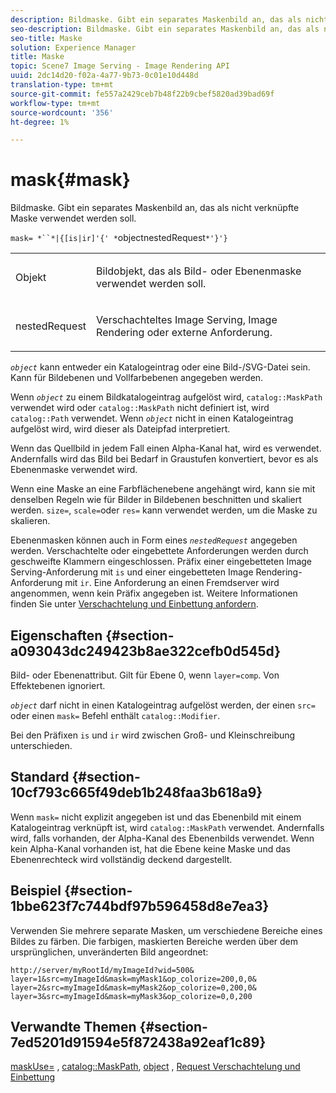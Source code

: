 ```yaml
---
description: Bildmaske. Gibt ein separates Maskenbild an, das als nicht verknüpfte Maske verwendet werden soll.
seo-description: Bildmaske. Gibt ein separates Maskenbild an, das als nicht verknüpfte Maske verwendet werden soll.
seo-title: Maske
solution: Experience Manager
title: Maske
topic: Scene7 Image Serving - Image Rendering API
uuid: 2dc14d20-f02a-4a77-9b73-0c01e10d448d
translation-type: tm+mt
source-git-commit: fe557a2429ceb7b48f22b9cbef5820ad39bad69f
workflow-type: tm+mt
source-wordcount: '356'
ht-degree: 1%

---
```



# mask{#mask}

Bildmaske. Gibt ein separates Maskenbild an, das als nicht verknüpfte Maske verwendet werden soll.

`mask= *``*|{[is|ir]'{' *`objectnestedRequest`*'}'}`

<table id="simpletable_F5A8CD8D7E9B48DAB3C8184E8FE60D9B"> 
 <tr class="strow"> 
  <td class="stentry"> <p><span class="varname"> Objekt</span> </p></td> 
  <td class="stentry"> <p>Bildobjekt, das als Bild- oder Ebenenmaske verwendet werden soll. </p></td> 
 </tr> 
 <tr class="strow"> 
  <td class="stentry"> <p><span class="varname"> nestedRequest</span> </p></td> 
  <td class="stentry"> <p>Verschachteltes Image Serving, Image Rendering oder externe Anforderung. </p></td> 
 </tr> 
</table>

*`object`* kann entweder ein Katalogeintrag oder eine Bild-/SVG-Datei sein. Kann für Bildebenen und Vollfarbebenen angegeben werden.

Wenn *`object`* zu einem Bildkatalogeintrag aufgelöst wird, `catalog::MaskPath` verwendet wird oder `catalog::MaskPath` nicht definiert ist, wird `catalog::Path` verwendet. Wenn *`object`* nicht in einen Katalogeintrag aufgelöst wird, wird dieser als Dateipfad interpretiert.

Wenn das Quellbild in jedem Fall einen Alpha-Kanal hat, wird es verwendet. Andernfalls wird das Bild bei Bedarf in Graustufen konvertiert, bevor es als Ebenenmaske verwendet wird.

Wenn eine Maske an eine Farbflächenebene angehängt wird, kann sie mit denselben Regeln wie für Bilder in Bildebenen beschnitten und skaliert werden. `size=`,  `scale=`oder  `res=` kann verwendet werden, um die Maske zu skalieren.

Ebenenmasken können auch in Form eines *`nestedRequest`* angegeben werden. Verschachtelte oder eingebettete Anforderungen werden durch geschweifte Klammern eingeschlossen. Präfix einer eingebetteten Image Serving-Anforderung mit `is` und einer eingebetteten Image Rendering-Anforderung mit `ir`. Eine Anforderung an einen Fremdserver wird angenommen, wenn kein Präfix angegeben ist. Weitere Informationen finden Sie unter [Verschachtelung und Einbettung anfordern](../../../../../is-api/http-ref/image-serving-api-ref/c-http-protocol-reference/c-syntax-and-features/r-request-nesting-and-embedding.md#reference-38ec66d4062046589e16c39bf1c6049b).

## Eigenschaften {#section-a093043dc249423b8ae322cefb0d545d}

Bild- oder Ebenenattribut. Gilt für Ebene 0, wenn `layer=comp`. Von Effektebenen ignoriert.

*`object`* darf nicht in einen Katalogeintrag aufgelöst werden, der einen  `src=` oder einen  `mask=` Befehl enthält  `catalog::Modifier`.

Bei den Präfixen `is` und `ir` wird zwischen Groß- und Kleinschreibung unterschieden.

## Standard {#section-10cf793c665f49deb1b248faa3b618a9}

Wenn `mask=` nicht explizit angegeben ist und das Ebenenbild mit einem Katalogeintrag verknüpft ist, wird `catalog::MaskPath` verwendet. Andernfalls wird, falls vorhanden, der Alpha-Kanal des Ebenenbilds verwendet. Wenn kein Alpha-Kanal vorhanden ist, hat die Ebene keine Maske und das Ebenenrechteck wird vollständig deckend dargestellt.

## Beispiel {#section-1bbe623f7c744bdf97b596458d8e7ea3}

Verwenden Sie mehrere separate Masken, um verschiedene Bereiche eines Bildes zu färben. Die farbigen, maskierten Bereiche werden über dem ursprünglichen, unveränderten Bild angeordnet:

`http://server/myRootId/myImageId?wid=500& layer=1&src=myImageId&mask=myMask1&op_colorize=200,0,0& layer=2&src=myImageId&mask=myMask2&op_colorize=0,200,0& layer=3&src=myImageId&mask=myMask3&op_colorize=0,0,200`

## Verwandte Themen {#section-7ed5201d91594e5f872438a92eaf1c89}

[maskUse=](../../../../../is-api/http-ref/image-serving-api-ref/c-http-protocol-reference/c-command-reference/r-maskuse.md#reference-9bb1fb5eee4a4bd38f33dadc1a752464) ,  [catalog::MaskPath](/help/aem-is-ir-api/is-api/image-catalog/image-serving-api-ref/c-image-catalog-reference/c-image-svg-data-reference/c-image-data-reference/r-maskpath-cat.md),  [object](../../../../../is-api/http-ref/image-serving-api-ref/c-http-protocol-reference/c-data-types/r-object.md#reference-2591bd24548d462782c68d138ef795a0) ,  [Request Verschachtelung und Einbettung](../../../../../is-api/http-ref/image-serving-api-ref/c-http-protocol-reference/c-syntax-and-features/r-request-nesting-and-embedding.md#reference-38ec66d4062046589e16c39bf1c6049b)
